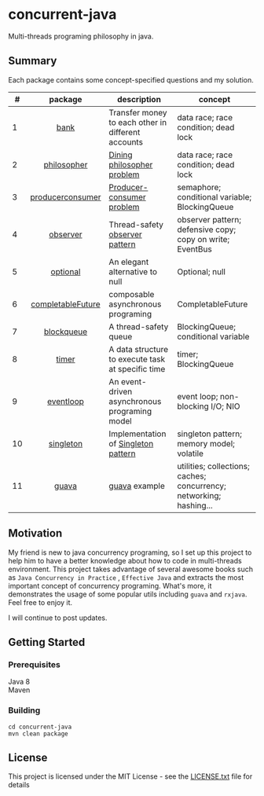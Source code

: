 # concurrent-java
Multi-threads programing philosophy in java.

## Summary
Each package contains some concept-specified questions and my solution.

| # | package | description | concept |
|---| :-----: | ----------- | ------- |
| 1 | [bank](./src/main/java/bank) | Transfer money to each other in different accounts | data race; race condition; dead lock |
| 2 | [philosopher](./src/main/java/philosopher) | [Dining philosopher problem](https://en.wikipedia.org/wiki/Dining_philosophers_problem) | data race; race condition; dead lock |
| 3 | [producerconsumer](./src/main/java/producerconsumer) | [Producer-consumer problem](https://en.wikipedia.org/wiki/Producer-consumer_problem) | semaphore; conditional variable; BlockingQueue |
| 4 | [observer](./src/main/java/observer) | Thread-safety [observer pattern](https://en.wikipedia.org/wiki/Observer_pattern) | observer pattern; defensive copy; copy on write; EventBus |
| 5 | [optional](./src/main/java/optional) | An elegant alternative to null | Optional; null |
| 6 | [completableFuture](./src/main/java/completableFuture) | composable asynchronous programing | CompletableFuture |
| 7 | [blockqueue](./src/main/java/blockqueue) | A thread-safety queue | BlockingQueue; conditional variable |
| 8 | [timer](./src/main/java/timer) | A data structure to execute task at specific time | timer; BlockingQueue |
| 9 | [eventloop](./src/main/java/eventloop) | An event-driven asynchronous programing model | event loop; non-blocking I/O; NIO |
|10 | [singleton](./src/main/java/singleton) | Implementation of [Singleton pattern](https://en.wikipedia.org/wiki/Singleton_pattern) | singleton pattern; memory model; volatile |
|11 | [guava](./src/main/java/guava) | [guava](https://github.com/google/guava) example | utilities; collections; caches; concurrency; networking; hashing...|

## Motivation
My friend is new to java concurrency programing, so I set up this project to help him to have a better knowledge about how to code in multi-threads environment. This project takes advantage of several awesome books such as ``Java Concurrency in Practice`` , ``Effective Java`` and extracts the most important concept of concurrency programing. What's more, it demonstrates the usage of some popular utils including ``guava`` and ``rxjava``. Feel free to enjoy it.  

I will continue to post updates.

## Getting Started

### Prerequisites
Java 8  
Maven

### Building
```
cd concurrent-java
mvn clean package
```

## License
This project is licensed under the MIT License - see the [LICENSE.txt](LICENSE.txt) file for details
